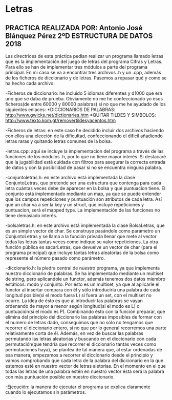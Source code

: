 # Letras
PRACTICA REALIZADA POR:
Antonio José Blánquez Pérez
2ºD ESTRUCTURA DE DATOS 2018
-----------------------------------------------
Las directrices de esta práctica pedian realizar un programa llamado letras que es la implementación del juego de letras del programa Cifras y Letras. Para ello se han de implementar tres módulos a parte del programa principal. En mi caso se va a encontrar tres archivos .h y un .cpp, además de los ficheros de diccionario y de letras. Pasemos a repasar qué y como se ha hecho cada archivo:

-Ficheros de diccionario: he incluido 5 idiomas diferentes y d1000 que era uno que se daba de prueba. Obviamente no me he confeccionado yo esos ficheros(de entre 60000 y 80000 palabras) si no que me he ayudado de los siguientes enlaces:
	*DICCIONARIOS DE PALABRAS: http://www.gwicks.net/dictionaries.htm
	*QUITAR TILDES Y SIMBOLOS: http://www.texto.kom.gt/removertildesyacentos.htm

-Ficheros de letras: en este caso he decidido incluir dos archivos haciendo con ellos una elección de la dificultad, confeccionando el dificil añadiendo letras raras y quitando letras comunes de la bolsa.

-letras.cpp: aquí se incluye la implementacion del programa a través de las funciones de los módulos .h, por lo que no tiene mayor interés. Si destacaré que la jugabilidad está cuidada con filtros para asegurar la correcta entrada de datos y con la posibilidad de pasar si no se encuentra ninguna palabra.

-conjuntoletras.h: en este archivo está implementada la clase ConjuntoLetras, que pretende ser una estructura que contenga para cada letra cuántas veces debe de aparecer en la bolsa y qué puntuacion tiene. El conjunto está implementado mediante un map, ya que se puede entender que los campos repeticiones y puntuación son atributos de cada letra. Así que un char va a ser la key y un struct, que incluye repeticiones y puntuacion, será el mapped type. La implementación de las funciones no tiene demasiado interés.

-bolsaletras.h: en este archivo está implementada la clase BolsaLetras, que es un simple vector de char. Se construye pasándole como parámetro un ConjuntoLetras y se llama a la función privada llenar que mete al vector todas las letras tantas veces como indique su valor repeticiones. La otra función pública es sacarLetras, que devuelve un vector de char (para el programa principal) que incluye tantas letras aleatorias de la bolsa como represente el número pasado como parámetro.

-diccionario.h: la piedra central de nuestro programa, ya que implementa nuestro diccionario de palabras. Se ha implementado mediante un multiset de string, pero aplicandole un functor, además tenemos dos datos miembro estáticos: modo y conjunto. Por ésto es un multiset, ya que al aplicarle el functor al insertar compara con él y sólo introduciría una palabra de cada longitud posible(si el modo fuera L) si fuera un set, con el multiset no ocurre. La idea de ésto es que al introducir las palabras se vayan ordenando de mayor a menor según longitud(si el modo es L) o puntuación(si el modo es P). Combinando ésto con la función preparar, que elimina del principio del diccionario las palabras imposibles de formar con el numero de letras dado, conseguimos que no sólo no tengamos que recorrer el diccionario entero, si no que por lo general recorremos una parte relativamente corta de él. Además, en vez de buscar las palabras permutando las letras aleatorias y buscando en el diccionario con cada permutación(que tendría que recorrer el diccionario tantas veces como permutaciones haya), se plantea de tal manera que, al estar ordenadas de esa manera, empezamos a recorrer el diccionario desde el principio y vamos comprobando que cada letra de la palabra del diccionario en la que estemos esté en nuestro vector de letras aletorias. En el momento en el que todas las letras de una palabra estén en nuestro vector ésta será la palabra con más puntuación posible en nuestro diccionario.

-Ejecución: la manera de ejecutar el programa se explica claramente cuando lo ejecutamos sin parámetros.
